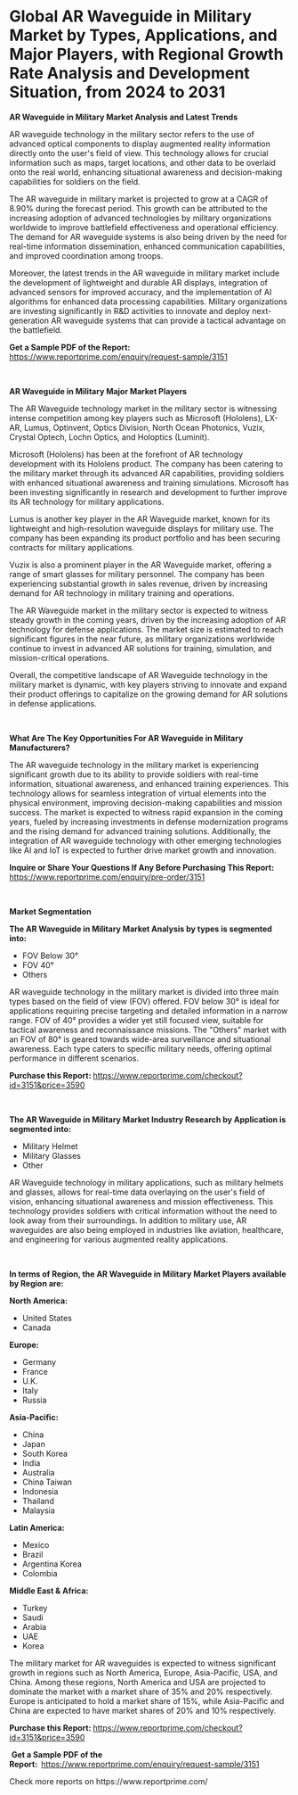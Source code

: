 <p><h1>Global AR Waveguide in Military Market by Types, Applications, and Major Players, with Regional Growth Rate Analysis and Development Situation, from 2024 to 2031</h1></p><p><strong>AR Waveguide in Military Market Analysis and Latest Trends</strong></p>
<p><p>AR waveguide technology in the military sector refers to the use of advanced optical components to display augmented reality information directly onto the user's field of view. This technology allows for crucial information such as maps, target locations, and other data to be overlaid onto the real world, enhancing situational awareness and decision-making capabilities for soldiers on the field. </p><p>The AR waveguide in military market is projected to grow at a CAGR of 8.90% during the forecast period. This growth can be attributed to the increasing adoption of advanced technologies by military organizations worldwide to improve battlefield effectiveness and operational efficiency. The demand for AR waveguide systems is also being driven by the need for real-time information dissemination, enhanced communication capabilities, and improved coordination among troops.</p><p>Moreover, the latest trends in the AR waveguide in military market include the development of lightweight and durable AR displays, integration of advanced sensors for improved accuracy, and the implementation of AI algorithms for enhanced data processing capabilities. Military organizations are investing significantly in R&D activities to innovate and deploy next-generation AR waveguide systems that can provide a tactical advantage on the battlefield.</p></p>
<p><strong>Get a Sample PDF of the Report:&nbsp;</strong> <a href="https://www.reportprime.com/enquiry/request-sample/3151">https://www.reportprime.com/enquiry/request-sample/3151</a></p>
<p>&nbsp;</p>
<p><strong>AR Waveguide in Military Major Market Players</strong></p>
<p><p>The AR Waveguide technology market in the military sector is witnessing intense competition among key players such as Microsoft (Hololens), LX-AR, Lumus, Optinvent, Optics Division, North Ocean Photonics, Vuzix, Crystal Optech, Lochn Optics, and Holoptics (Luminit). </p><p>Microsoft (Hololens) has been at the forefront of AR technology development with its Hololens product. The company has been catering to the military market through its advanced AR capabilities, providing soldiers with enhanced situational awareness and training simulations. Microsoft has been investing significantly in research and development to further improve its AR technology for military applications.</p><p>Lumus is another key player in the AR Waveguide market, known for its lightweight and high-resolution waveguide displays for military use. The company has been expanding its product portfolio and has been securing contracts for military applications.</p><p>Vuzix is also a prominent player in the AR Waveguide market, offering a range of smart glasses for military personnel. The company has been experiencing substantial growth in sales revenue, driven by increasing demand for AR technology in military training and operations.</p><p>The AR Waveguide market in the military sector is expected to witness steady growth in the coming years, driven by the increasing adoption of AR technology for defense applications. The market size is estimated to reach significant figures in the near future, as military organizations worldwide continue to invest in advanced AR solutions for training, simulation, and mission-critical operations.</p><p>Overall, the competitive landscape of AR Waveguide technology in the military market is dynamic, with key players striving to innovate and expand their product offerings to capitalize on the growing demand for AR solutions in defense applications.</p></p>
<p>&nbsp;</p>
<p><strong>What Are The Key Opportunities For AR Waveguide in Military Manufacturers?</strong></p>
<p><p>The AR waveguide technology in the military market is experiencing significant growth due to its ability to provide soldiers with real-time information, situational awareness, and enhanced training experiences. This technology allows for seamless integration of virtual elements into the physical environment, improving decision-making capabilities and mission success. The market is expected to witness rapid expansion in the coming years, fueled by increasing investments in defense modernization programs and the rising demand for advanced training solutions. Additionally, the integration of AR waveguide technology with other emerging technologies like AI and IoT is expected to further drive market growth and innovation.</p></p>
<p><strong>Inquire or Share Your Questions If Any Before Purchasing This Report:</strong> <a href="https://www.reportprime.com/enquiry/pre-order/3151">https://www.reportprime.com/enquiry/pre-order/3151</a></p>
<p>&nbsp;</p>
<p><strong>Market Segmentation</strong></p>
<p><strong>The AR Waveguide in Military Market Analysis by types is segmented into:</strong></p>
<p><ul><li>FOV Below 30°</li><li>FOV 40°</li><li>Others</li></ul></p>
<p><p>AR waveguide technology in the military market is divided into three main types based on the field of view (FOV) offered. FOV below 30° is ideal for applications requiring precise targeting and detailed information in a narrow range. FOV of 40° provides a wider yet still focused view, suitable for tactical awareness and reconnaissance missions. The "Others" market with an FOV of 80° is geared towards wide-area surveillance and situational awareness. Each type caters to specific military needs, offering optimal performance in different scenarios.</p></p>
<p><strong>Purchase this Report:&nbsp;</strong><a href="https://www.reportprime.com/checkout?id=3151&price=3590">https://www.reportprime.com/checkout?id=3151&price=3590</a></p>
<p>&nbsp;</p>
<p><strong>The AR Waveguide in Military Market Industry Research by Application is segmented into:</strong></p>
<p><ul><li>Military Helmet</li><li>Military Glasses</li><li>Other</li></ul></p>
<p><p>AR Waveguide technology in military applications, such as military helmets and glasses, allows for real-time data overlaying on the user's field of vision, enhancing situational awareness and mission effectiveness. This technology provides soldiers with critical information without the need to look away from their surroundings. In addition to military use, AR waveguides are also being employed in industries like aviation, healthcare, and engineering for various augmented reality applications.</p></p>
<p>&nbsp;</p>
<p><strong>In terms of Region, the AR Waveguide in Military Market Players available by Region are:</strong></p>
<p>
    <p> <strong> North America: </strong>
        <ul>
            <li>United States</li>
            <li>Canada</li>
        </ul>
        </p> 
    <p> <strong> Europe: </strong>
        <ul>
            <li>Germany</li>
            <li>France</li>
            <li>U.K.</li>
            <li>Italy</li>
            <li>Russia</li>
        </ul>
        </p> 
    <p> <strong> Asia-Pacific: </strong>
        <ul>
            <li>China</li>
            <li>Japan</li>
            <li>South Korea</li>
            <li>India</li>
            <li>Australia</li>
            <li>China Taiwan</li>
            <li>Indonesia</li>
            <li>Thailand</li>
            <li>Malaysia</li>
        </ul>
        </p> 
    <p> <strong> Latin America: </strong>
        <ul>
            <li>Mexico</li>
            <li>Brazil</li>
            <li>Argentina Korea</li>
            <li>Colombia</li>
        </ul>
        </p> 
    <p> <strong> Middle East & Africa: </strong>
        <ul>
            <li>Turkey</li>
            <li>Saudi</li>
            <li>Arabia</li>
            <li>UAE</li>
            <li>Korea</li>
        </ul>
    </p>
    </p>
<p><p>The military market for AR waveguides is expected to witness significant growth in regions such as North America, Europe, Asia-Pacific, USA, and China. Among these regions, North America and USA are projected to dominate the market with a market share of 35% and 20% respectively. Europe is anticipated to hold a market share of 15%, while Asia-Pacific and China are expected to have market shares of 20% and 10% respectively.</p></p>
<p><strong>Purchase this Report: </strong><a href="https://www.reportprime.com/checkout?id=3151&price=3590">https://www.reportprime.com/checkout?id=3151&price=3590</a></p>
<p>&nbsp;<strong>Get a Sample PDF of the Report:&nbsp;&nbsp;</strong><a href="https://www.reportprime.com/enquiry/request-sample/3151">https://www.reportprime.com/enquiry/request-sample/3151</a></p>
<p><strong></strong></p>
<p>Check more reports on https://www.reportprime.com/</p>